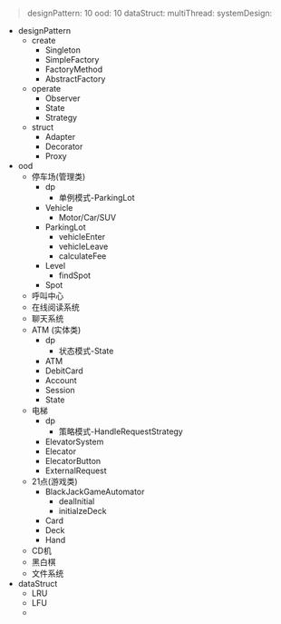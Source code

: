 > designPattern: 10 
> ood: 10
> dataStruct: 
> multiThread: 
> systemDesign: 

* designPattern
    - create
        + Singleton
        + SimpleFactory
        + FactoryMethod
        + AbstractFactory
    - operate
        + Observer
        + State
        + Strategy
    - struct
        + Adapter
        + Decorator
        + Proxy
* ood
    - 停车场(管理类)
        + dp
            * 单例模式-ParkingLot
        + Vehicle
            * Motor/Car/SUV
        + ParkingLot
            * vehicleEnter
            * vehicleLeave
            * calculateFee
        + Level
            * findSpot
        + Spot
    - 呼叫中心
    - 在线阅读系统
    - 聊天系统
    - ATM (实体类)
        + dp
            * 状态模式-State
        + ATM
        + DebitCard
        + Account
        + Session
        + State
    - 电梯
        + dp
            * 策略模式-HandleRequestStrategy
        + ElevatorSystem
        + Elecator
        + ElecatorButton
        + ExternalRequest
    - 21点(游戏类)
        + BlackJackGameAutomator
            * dealInitial
            * initialzeDeck
        + Card
        + Deck
        + Hand
    - CD机
    - 黑白棋
    - 文件系统
* dataStruct
    - LRU
    - LFU
    - 
